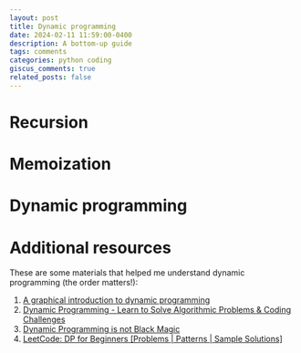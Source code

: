 ```yaml
---
layout: post
title: Dynamic programming
date: 2024-02-11 11:59:00-0400
description: A bottom-up guide
tags: comments
categories: python coding
giscus_comments: true
related_posts: false
---
```


# Recursion

# Memoization

# Dynamic programming

# Additional resources

These are some materials that helped me understand dynamic programming (the order matters!):

1. [A graphical introduction to dynamic programming](https://avikdas.com/2019/04/15/a-graphical-introduction-to-dynamic-programming.html)
1. [Dynamic Programming - Learn to Solve Algorithmic Problems & Coding Challenges](https://www.youtube.com/watch?v=oBt53YbR9Kk)
1. [Dynamic Programming is not Black Magic](https://qsantos.fr/2024/01/04/dynamic-programming-is-not-black-magic/)
1. [LeetCode: DP for Beginners [Problems | Patterns | Sample Solutions]](https://leetcode.com/discuss/study-guide/662866/DP-for-Beginners-Problems-or-Patterns-or-Sample-Solutions)


